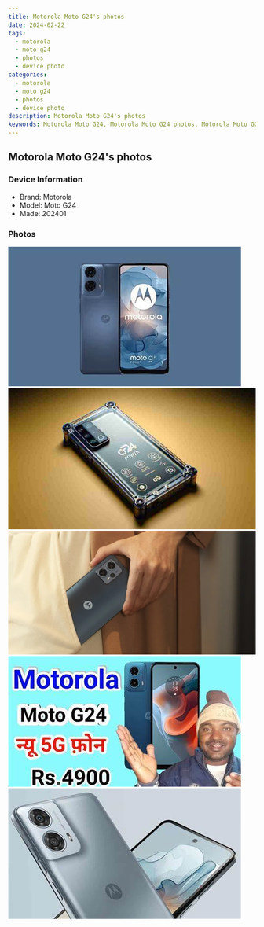 ```yaml
---
title: Motorola Moto G24's photos
date: 2024-02-22
tags: 
  - motorola
  - moto g24
  - photos
  - device photo
categories: 
  - motorola
  - moto g24
  - photos
  - device photo
description: Motorola Moto G24's photos
keywords: Motorola Moto G24, Motorola Moto G24 photos, Motorola Moto G24 device photo
---
```


## Motorola Moto G24's photos

### Device Information

- Brand: Motorola
- Model: Moto G24
- Made: 202401

### Photos

![/images/best-assets/devices/motorola/motorola-moto-g24/1.jpg](/images/best-assets/devices/motorola/motorola-moto-g24/1.jpg)
![/images/best-assets/devices/motorola/motorola-moto-g24/2.jpg](/images/best-assets/devices/motorola/motorola-moto-g24/2.jpg)
![/images/best-assets/devices/motorola/motorola-moto-g24/3.jpg](/images/best-assets/devices/motorola/motorola-moto-g24/3.jpg)
![/images/best-assets/devices/motorola/motorola-moto-g24/4.jpg](/images/best-assets/devices/motorola/motorola-moto-g24/4.jpg)
![/images/best-assets/devices/motorola/motorola-moto-g24/5.jpg](/images/best-assets/devices/motorola/motorola-moto-g24/5.jpg)
